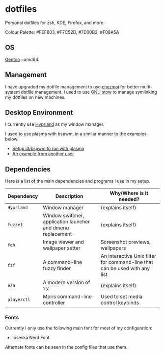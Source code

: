 # dotfiles

Personal dotfiles for zsh, KDE, Firefox, and more.

Colour Palette: #FEF803, #F7C52D, #7D00B2, #F08A5A

## OS

[Gentoo](https://wiki.gentoo.org/wiki/Main_Page) ~amd64.

## Management

I have upgraded my dotfile management to use [chezmoi](https://www.chezmoi.io/) for better multi-system dotfile management.
I used to use [GNU stow](https://www.gnu.org/software/stow/) to manage symlinking my dotfiles on new machines.

## Desktop Environment
I currently use [Hyprland](https://hyprland.org/) as my window manager.

I used to use plasma with bspwm, in a similar manner to the examples below.
* [Setup i3/bspwm to run with plasma](https://userbase.kde.org/Tutorials/Using_Other_Window_Managers_with_Plasma)
* [An example from another user](https://www.reddit.com/r/unixporn/comments/64mihc/i3_kde_plasma_a_match_made_in_heaven/)

## Dependencies
Here is a list of the main dependencies and programs I use in my setup.

| Dependency | Description | Why/Where is it needed? |
| --- | --- | --- |
| `Hyprland` | Window manager | (explains itself) |
| `fuzzel` | Window switcher, application launcher and dmenu replacement | (explains itself) |
| `feh` | Image viewer and wallpaper setter | Screenshot previews, wallpapers |
| `fzf` | A command-line fuzzy finder  | An interactive Unix filter for command-line that can be used with any list |
| `eza` | A modern version of ‘ls’ | (explains itself) |
| `playerctl` | Mpris command-line controller | Used to set media control keybinds |

### Fonts

Currently I only use the following main font for most of my configuration:
* Iosevka Nerd Font

Alternate fonts can be seen in the config files that use them.
